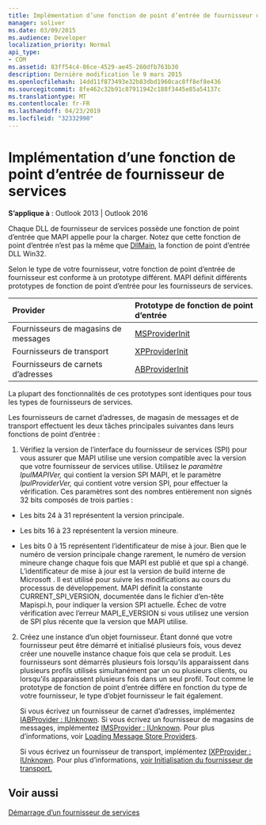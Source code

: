```yaml
---
title: Implémentation d’une fonction de point d’entrée de fournisseur de services
manager: soliver
ms.date: 03/09/2015
ms.audience: Developer
localization_priority: Normal
api_type:
- COM
ms.assetid: 83ff54c4-86ce-4529-ae45-260dfb763b30
description: Dernière modification le 9 mars 2015
ms.openlocfilehash: 14dd11f873493e32b83dbd1960cac8ff8ef8e436
ms.sourcegitcommit: 8fe462c32b91c87911942c188f3445e85a54137c
ms.translationtype: MT
ms.contentlocale: fr-FR
ms.lasthandoff: 04/23/2019
ms.locfileid: "32332990"
---
```

# <a name="implementing-a-service-provider-entry-point-function"></a>Implémentation d’une fonction de point d’entrée de fournisseur de services

  
  
**S’applique à** : Outlook 2013 | Outlook 2016 
  
Chaque DLL de fournisseur de services possède une fonction de point d’entrée que MAPI appelle pour la charger. Notez que cette fonction de point d’entrée n’est pas la même que [DllMain](https://msdn.microsoft.com/library/ms682583.aspx), la fonction de point d’entrée DLL Win32.
  
Selon le type de votre fournisseur, votre fonction de point d’entrée de fournisseur est conforme à un prototype différent. MAPI définit différents prototypes de fonction de point d’entrée pour les fournisseurs de services.
  
|**Provider**|**Prototype de fonction de point d’entrée**|
|:-----|:-----|
|Fournisseurs de magasins de messages  <br/> |[MSProviderInit](msproviderinit.md) <br/> |
|Fournisseurs de transport  <br/> |[XPProviderInit](xpproviderinit.md) <br/> |
|Fournisseurs de carnets d’adresses  <br/> |[ABProviderInit](abproviderinit.md) <br/> |
   
La plupart des fonctionnalités de ces prototypes sont identiques pour tous les types de fournisseurs de services. 
  
Les fournisseurs de carnet d’adresses, de magasin de messages et de transport effectuent les deux tâches principales suivantes dans leurs fonctions de point d’entrée :
  
1. Vérifiez la version de l’interface du fournisseur de services (SPI) pour vous assurer que MAPI utilise une version compatible avec la version que votre fournisseur de services utilise. Utilisez le  _paramètre lpulMAPIVer,_ qui contient la version SPI MAPI, et le paramètre  _lpulProviderVer,_ qui contient votre version SPI, pour effectuer la vérification. Ces paramètres sont des nombres entièrement non signés 32 bits composés de trois parties : 
    
  - Les bits 24 à 31 représentent la version principale.
    
  - Les bits 16 à 23 représentent la version mineure.
    
  - Les bits 0 à 15 représentent l’identificateur de mise à jour. Bien que le numéro de version principale change rarement, le numéro de version mineure change chaque fois que MAPI est publié et que spi a changé. L’identificateur de mise à jour est la version de build interne de Microsoft . Il est utilisé pour suivre les modifications au cours du processus de développement. MAPI définit la constante CURRENT_SPI_VERSION, documentée dans le fichier d’en-tête Mapispi.h, pour indiquer la version SPI actuelle. Échec de votre vérification avec l’erreur MAPI_E_VERSION si vous utilisez une version de SPI plus récente que la version que MAPI utilise.
    
2. Créez une instance d’un objet fournisseur. Étant donné que votre fournisseur peut être démarré et initialisé plusieurs fois, vous devez créer une nouvelle instance chaque fois que cela se produit. Les fournisseurs sont démarrés plusieurs fois lorsqu’ils apparaissent dans plusieurs profils utilisés simultanément par un ou plusieurs clients, ou lorsqu’ils apparaissent plusieurs fois dans un seul profil. Tout comme le prototype de fonction de point d’entrée diffère en fonction du type de votre fournisseur, le type d’objet fournisseur le fait également. 
    
    Si vous écrivez un fournisseur de carnet d’adresses, implémentez [IABProvider : IUnknown](iabprovideriunknown.md). Si vous écrivez un fournisseur de magasins de messages, implémentez [IMSProvider : IUnknown](imsprovideriunknown.md). Pour plus d’informations, voir [Loading Message Store Providers](loading-message-store-providers.md).
    
    Si vous écrivez un fournisseur de transport, implémentez [IXPProvider : IUnknown](ixpprovideriunknown.md). Pour plus d’informations, [voir Initialisation du fournisseur de transport.](initializing-the-transport-provider.md)
    
## <a name="see-also"></a>Voir aussi



[Démarrage d’un fournisseur de services](starting-a-service-provider.md)

